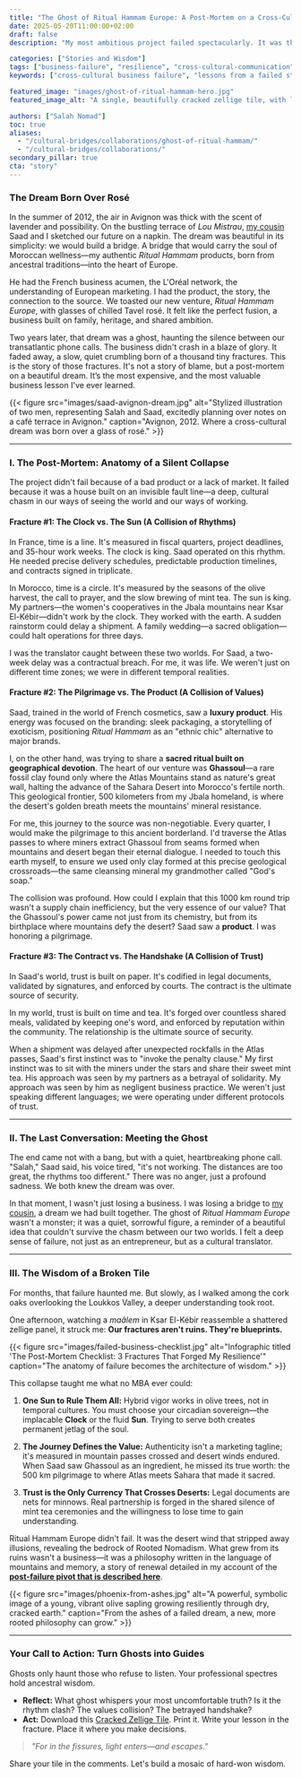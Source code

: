 ```yaml
---
title: "The Ghost of Ritual Hammam Europe: A Post-Mortem on a Cross-Cultural Dream"
date: 2025-05-20T11:00:00+02:00
draft: false
description: "My most ambitious project failed spectacularly. It was the most valuable lesson of my life. Here is the honest post-mortem and the hard-won wisdom that no business school can teach you."

categories: ["Stories and Wisdom"]
tags: ["business-failure", "resilience", "cross-cultural-communication", "entrepreneurship", "rooted-nomadism", "lessons-learned", "ghassoul"]
keywords: ["cross-cultural business failure", "lessons from a failed startup", "entrepreneurial failure stories", "why international ventures fail", "Franco-Moroccan partnership", "Ghassoul clay", "Atlas Mountains"]

featured_image: "images/ghost-of-ritual-hammam-hero.jpg"
featured_image_alt: "A single, beautifully cracked zellige tile, with light shining through the fracture, symbolizing a beautiful dream that broke but revealed something new."

authors: ["Salah Nomad"]
toc: true
aliases:
  - "/cultural-bridges/collaborations/ghost-of-ritual-hammam/"
  - "/cultural-bridges/collaborations/"
secondary_pillar: true
cta: "story"
---
```


### The Dream Born Over Rosé

In the summer of 2012, the air in Avignon was thick with the scent of lavender and possibility. On the bustling terrace of *Lou Mistrau*, [my cousin](/stories-wisdom/human-constellation/) Saad and I sketched our future on a napkin. The dream was beautiful in its simplicity: we would build a bridge. A bridge that would carry the soul of Moroccan wellness—my authentic *Ritual Hammam* products, born from ancestral traditions—into the heart of Europe.

He had the French business acumen, the L'Oréal network, the understanding of European marketing. I had the product, the story, the connection to the source. We toasted our new venture, *Ritual Hammam Europe*, with glasses of chilled Tavel rosé. It felt like the perfect fusion, a business built on family, heritage, and shared ambition.

Two years later, that dream was a ghost, haunting the silence between our transatlantic phone calls. The business didn't crash in a blaze of glory. It faded away, a slow, quiet crumbling born of a thousand tiny fractures. This is the story of those fractures. It's not a story of blame, but a post-mortem on a beautiful dream. It’s the most expensive, and the most valuable business lesson I've ever learned.

{{< figure src="images/saad-avignon-dream.jpg" alt="Stylized illustration of two men, representing Salah and Saad, excitedly planning over notes on a café terrace in Avignon." caption="Avignon, 2012. Where a cross-cultural dream was born over a glass of rosé." >}}

---

### I. The Post-Mortem: Anatomy of a Silent Collapse

The project didn't fail because of a bad product or a lack of market. It failed because it was a house built on an invisible fault line—a deep, cultural chasm in our ways of seeing the world and our ways of working.

#### **Fracture #1: The Clock vs. The Sun (A Collision of Rhythms)**

In France, time is a line. It's measured in fiscal quarters, project deadlines, and 35-hour work weeks. The clock is king. Saad operated on this rhythm. He needed precise delivery schedules, predictable production timelines, and contracts signed in triplicate.

In Morocco, time is a circle. It's measured by the seasons of the olive harvest, the call to prayer, and the slow brewing of mint tea. The sun is king. My partners—the women's cooperatives in the Jbala mountains near Ksar El-Kébir—didn't work by the clock. They worked with the earth. A sudden rainstorm could delay a shipment. A family wedding—a sacred obligation—could halt operations for three days.

I was the translator caught between these two worlds. For Saad, a two-week delay was a contractual breach. For me, it was life. We weren't just on different time zones; we were in different temporal realities.

#### **Fracture #2: The Pilgrimage vs. The Product (A Collision of Values)**

Saad, trained in the world of French cosmetics, saw a **luxury product**. His energy was focused on the branding: sleek packaging, a storytelling of exoticism, positioning *Ritual Hammam* as an "ethnic chic" alternative to major brands.

I, on the other hand, was trying to share a **sacred ritual built on geographical devotion**. The heart of our venture was **Ghassoul**—a rare fossil clay found only where the Atlas Mountains stand as nature's great wall, halting the advance of the Sahara Desert into Morocco's fertile north. This geological frontier, 500 kilometers from my Jbala homeland, is where the desert's golden breath meets the mountains' mineral resistance.

For me, this journey to the source was non-negotiable. Every quarter, I would make the pilgrimage to this ancient borderland. I'd traverse the Atlas passes to where miners extract Ghassoul from seams formed when mountains and desert began their eternal dialogue. I needed to touch this earth myself, to ensure we used only clay formed at this precise geological crossroads—the same cleansing mineral my grandmother called "God's soap."

The collision was profound. How could I explain that this 1000 km round trip wasn't a supply chain inefficiency, but the very essence of our value? That the Ghassoul's power came not just from its chemistry, but from its birthplace where mountains defy the desert? Saad saw a **product**. I was honoring a pilgrimage.

#### **Fracture #3: The Contract vs. The Handshake (A Collision of Trust)**

In Saad's world, trust is built on paper. It's codified in legal documents, validated by signatures, and enforced by courts. The contract is the ultimate source of security.

In my world, trust is built on time and tea. It's forged over countless shared meals, validated by keeping one's word, and enforced by reputation within the community. The relationship is the ultimate source of security.

When a shipment was delayed after unexpected rockfalls in the Atlas passes, Saad's first instinct was to "invoke the penalty clause." My first instinct was to sit with the miners under the stars and share their sweet mint tea. His approach was seen by my partners as a betrayal of solidarity. My approach was seen by him as negligent business practice. We weren't just speaking different languages; we were operating under different protocols of trust.

---

### II. The Last Conversation: Meeting the Ghost

The end came not with a bang, but with a quiet, heartbreaking phone call. "Salah," Saad said, his voice tired, "it's not working. The distances are too great, the rhythms too different." There was no anger, just a profound sadness. We both knew the dream was over.

In that moment, I wasn't just losing a business. I was losing a bridge to [my cousin](/stories-wisdom/human-constellation/), a dream we had built together. The ghost of *Ritual Hammam Europe* wasn't a monster; it was a quiet, sorrowful figure, a reminder of a beautiful idea that couldn't survive the chasm between our two worlds. I felt a deep sense of failure, not just as an entrepreneur, but as a cultural translator.

---

### III. The Wisdom of a Broken Tile

For months, that failure haunted me. But slowly, as I walked among the cork oaks overlooking the Loukkos Valley, a deeper understanding took root. 

One afternoon, watching a *maâlem* in Ksar El-Kébir reassemble a shattered zellige panel, it struck me: **Our fractures aren't ruins. They're blueprints.** 

{{< figure src="images/failed-business-checklist.jpg" alt="Infographic titled 'The Post-Mortem Checklist: 3 Fractures That Forged My Resilience'" caption="The anatomy of failure becomes the architecture of wisdom." >}}

This collapse taught me what no MBA ever could:

1.  **One Sun to Rule Them All:** Hybrid vigor works in olive trees, not in temporal cultures. You must choose your circadian sovereign—the implacable **Clock** or the fluid **Sun**. Trying to serve both creates permanent jetlag of the soul.

2.  **The Journey Defines the Value:** Authenticity isn't a marketing tagline; it's measured in mountain passes crossed and desert winds endured. When Saad saw Ghassoul as an ingredient, he missed its true worth: the 500 km pilgrimage to where Atlas meets Sahara that made it sacred.

3.  **Trust is the Only Currency That Crosses Deserts:** Legal documents are nets for minnows. Real partnership is forged in the shared silence of mint tea ceremonies and the willingness to lose time to gain understanding.

Ritual Hammam Europe didn't fail. It was the desert wind that stripped away illusions, revealing the bedrock of Rooted Nomadism. What grew from its ruins wasn't a business—it was a philosophy written in the language of mountains and memory, a story of renewal detailed in my account of the **[post-failure pivot that is described here](/stories-wisdom/olive-trees-and-algorithms/)**.

{{< figure src="images/phoenix-from-ashes.jpg" alt="A powerful, symbolic image of a young, vibrant olive sapling growing resiliently through dry, cracked earth." caption="From the ashes of a failed dream, a new, more rooted philosophy can grow." >}}

---

### Your Call to Action: Turn Ghosts into Guides

Ghosts only haunt those who refuse to listen. Your professional spectres hold ancestral wisdom. 

*   **Reflect:** What ghost whispers your most uncomfortable truth? Is it the rhythm clash? The values collision? The betrayed handshake? 
*   **Act:** Download this [Cracked Zellige Tile](#). Print it. Write your lesson in the fracture. Place it where you make decisions. 

> *"For in the fissures, light enters—and escapes."* 

Share your tile in the comments. Let's build a mosaic of hard-won wisdom.